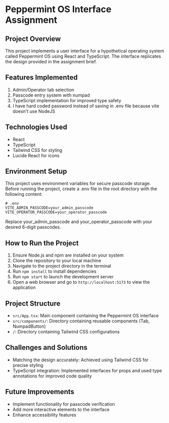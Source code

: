 # Peppermint OS Interface Assignment

## Project Overview

This project implements a user interface for a hypothetical operating system called Peppermint OS using React and TypeScript. The interface replicates the design provided in the assignment brief.

## Features Implemented

1. Admin/Operator tab selection
2. Passcode entry system with numpad
3. TypeScript implementation for improved type safety
4. I have hard coded password instead of saving in .env file because vite doesn't use NodeJS

## Technologies Used

- React
- TypeScript
- Tailwind CSS for styling
- Lucide React for icons

## Environment Setup

This project uses environment variables for secure passcode storage. Before running the project, create a .env file in the root directory with the following content:

```env
# .env
VITE_ADMIN_PASSCODE=your_admin_passcode
VITE_OPERATOR_PASSCODE=your_operator_passcode
```
Replace your_admin_passcode and your_operator_passcode with your desired 6-digit passcodes.

## How to Run the Project

1. Ensure Node.js and npm are installed on your system
2. Clone the repository to your local machine
3. Navigate to the project directory in the terminal
4. Run `npm install` to install dependencies
5. Run `npm start` to launch the development server
6. Open a web browser and go to `http://localhost:5173` to view the application

## Project Structure

- `src/App.tsx`: Main component containing the Peppermint OS interface
- `src/components/`: Directory containing reusable components (Tab, NumpadButton)
- `/`: Directory containing Tailwind CSS configurations

## Challenges and Solutions

- Matching the design accurately: Achieved using Tailwind CSS for precise styling
- TypeScript integration: Implemented interfaces for props and used type annotations for improved code quality

## Future Improvements

- Implement functionality for passcode verification
- Add more interactive elements to the interface
- Enhance accessibility features
